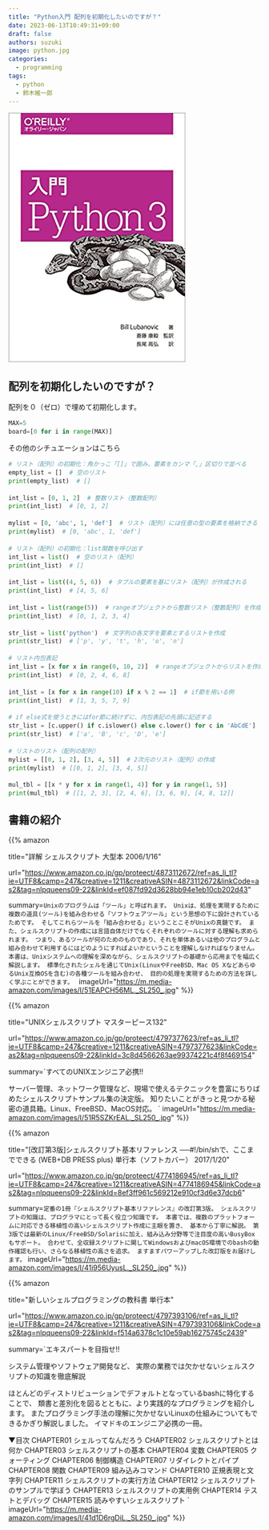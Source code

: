 ```yaml
---
title: "Python入門 配列を初期化したいのですが？"
date: 2023-06-13T10:49:31+09:00
draft: false
authors: suzuki
image: python.jpg
categories:
  - programming
tags:
  - python
  - 鈴木維一郎
---
```


![](python.jpg)

## 配列を初期化したいのですが？

配列を０（ゼロ）で埋めて初期化します。
```python
MAX=5
board=[0 for i in range(MAX)] 
```


その他のシチュエーションはこちら
```python
# リスト（配列）の初期化：角かっこ「[]」で囲み、要素をカンマ「,」区切りで並べる
empty_list = []  # 空のリスト
print(empty_list)  # []

int_list = [0, 1, 2]  # 整数リスト（整数配列）
print(int_list)  # [0, 1, 2]

mylist = [0, 'abc', 1, 'def']  # リスト（配列）には任意の型の要素を格納できる
print(mylist)  # [0, 'abc', 1, 'def']

# リスト（配列）の初期化：list関数を呼び出す
int_list = list()  # 空のリスト（配列）
print(int_list)  # []

int_list = list((4, 5, 6))  # タプルの要素を基にリスト（配列）が作成される
print(int_list)  # [4, 5, 6]

int_list = list(range(5))  # rangeオブジェクトから整数リスト（整数配列）を作成
print(int_list)  # [0, 1, 2, 3, 4]

str_list = list('python')  # 文字列の各文字を要素とするリストを作成
print(str_list)  # ['p', 'y', 't', 'h', 'o', 'n']

# リスト内包表記
int_list = [x for x in range(0, 10, 2)]  # rangeオブジェクトからリストを作成
print(int_list)  # [0, 2, 4, 6, 8]

int_list = [x for x in range(10) if x % 2 == 1]  # if節を用いる例
print(int_list)  # [1, 3, 5, 7, 9]

# if else式を使うときにはfor節に続けずに、内包表記の先頭に記述する
str_list = [c.upper() if c.islower() else c.lower() for c in 'AbCdE']
print(str_list)  # ['a', 'B', 'c', 'D', 'e']

# リストのリスト（配列の配列）
mylist = [[0, 1, 2], [3, 4, 5]]  # 2次元のリスト（配列）の作成
print(mylist)  # [[0, 1, 2], [3, 4, 5]]

mul_tbl = [[x * y for x in range(1, 4)] for y in range(1, 5)]
print(mul_tbl)  # [[1, 2, 3], [2, 4, 6], [3, 6, 9], [4, 8, 12]]
```



## 書籍の紹介
{{% amazon

title="詳解 シェルスクリプト 大型本  2006/1/16"

url="https://www.amazon.co.jp/gp/proteect/4873112672/ref=as_li_tl?ie=UTF8&camp=247&creative=1211&creativeASIN=4873112672&linkCode=as2&tag=nlpqueens09-22&linkId=ef087fd92d3628bb94e1eb10cb202d43"

summary=`Unixのプログラムは「ツール」と呼ばれます。
Unixは、処理を実現するために複数の道具(ツール)を組み合わせる「ソフトウェアツール」という思想の下に設計されているためです。
そしてこれらツールを「組み合わせる」ということこそがUnixの真髄です。
また、シェルスクリプトの作成には言語自体だけでなくそれぞれのツールに対する理解も求められます。
つまり、あるツールが何のためのものであり、それを単体あるいは他のプログラムと組み合わせて利用するにはどのようにすればよいかということを理解しなければなりません。
本書は、Unixシステムへの理解を深めながら、シェルスクリプトの基礎から応用までを幅広く解説します。
標準化されたシェルを通じてUnix(LinuxやFreeBSD、Mac OS XなどあらゆるUnix互換OSを含む)の各種ツールを組み合わせ、
目的の処理を実現するための方法を詳しく学ぶことができます。
`
imageUrl="https://m.media-amazon.com/images/I/51EAPCH56ML._SL250_.jpg"
%}}

{{% amazon

title="UNIXシェルスクリプト マスターピース132"

url="https://www.amazon.co.jp/gp/proteect/4797377623/ref=as_li_tl?ie=UTF8&camp=247&creative=1211&creativeASIN=4797377623&linkCode=as2&tag=nlpqueens09-22&linkId=3c8d4566263ae99374221c4f8f469154"

summary=`すべてのUNIXエンジニア必携!!

サーバー管理、ネットワーク管理など、現場で使えるテクニックを豊富にちりばめたシェルスクリプトサンプル集の決定版。
知りたいことがきっと見つかる秘密の道具箱。Linux、FreeBSD、MacOS対応。
`
imageUrl="https://m.media-amazon.com/images/I/51R5SZKrEAL._SL250_.jpg"
%}}


{{% amazon

title="[改訂第3版]シェルスクリプト基本リファレンス ──#!/bin/shで、ここまでできる (WEB+DB PRESS plus) 単行本（ソフトカバー）  2017/1/20"

url="https://www.amazon.co.jp/gp/proteect/4774186945/ref=as_li_tl?ie=UTF8&camp=247&creative=1211&creativeASIN=4774186945&linkCode=as2&tag=nlpqueens09-22&linkId=8ef3ff961c569212e910cf3d6e37dcb6"

summary=`定番の1冊『シェルスクリプト基本リファレンス』の改訂第3版。
シェルスクリプトの知識は、プログラマにとって長く役立つ知識です。
本書では、複数のプラットフォームに対応できる移植性の高いシェルスクリプト作成に主眼を置き、
基本から丁寧に解説。
第3版では最新のLinux/FreeBSD/Solarisに加え、組み込み分野等で注目度の高いBusyBoxもサポート。
合わせて、全収録スクリプトに関してWindowsおよびmacOS環境でのbashの動作確認も行い、さらなる移植性の高さを追求。
ますますパワーアップした改訂版をお届けします。`
imageUrl="https://m.media-amazon.com/images/I/41i956UyusL._SL250_.jpg"
%}}

{{% amazon

title="新しいシェルプログラミングの教科書 単行本"

url="https://www.amazon.co.jp/gp/proteect/4797393106/ref=as_li_tl?ie=UTF8&camp=247&creative=1211&creativeASIN=4797393106&linkCode=as2&tag=nlpqueens09-22&linkId=f514a6378c1c10e59ab16275745c2439"

summary=`エキスパートを目指せ!!

システム管理やソフトウェア開発など、
実際の業務では欠かせないシェルスクリプトの知識を徹底解説

ほとんどのディストリビューションでデフォルトとなっているbashに特化することで、
類書と差別化を図るとともに、より実践的なプログラミングを紹介します。
またプログラミング手法の理解に欠かせないLinuxの仕組みについてもできるかぎり解説しました。
イマドキのエンジニア必携の一冊。

▼目次
CHAPTER01 シェルってなんだろう
CHAPTER02 シェルスクリプトとは何か
CHAPTER03 シェルスクリプトの基本
CHAPTER04 変数
CHAPTER05 クォーティング
CHAPTER06 制御構造
CHAPTER07 リダイレクトとパイプ
CHAPTER08 関数
CHAPTER09 組み込みコマンド
CHAPTER10 正規表現と文字列
CHAPTER11 シェルスクリプトの実行方法
CHAPTER12 シェルスクリプトのサンプルで学ぼう
CHAPTER13 シェルスクリプトの実用例
CHAPTER14 テストとデバッグ
CHAPTER15 読みやすいシェルスクリプト
`
imageUrl="https://m.media-amazon.com/images/I/41d1D6rgDiL._SL250_.jpg"
%}}




